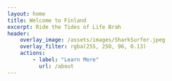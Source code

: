 ```yaml
---
layout: home
title: Welcome to Finland
excerpt: Ride the Tides of Life Brah
header: 
    overlay_image: /assets/images/SharkSurfer.jpeg
    overlay_filter: rgba(255, 250, 96, 0.13)
    actions:
        - label: "Learn More"
          url: /about  
---
```



